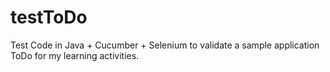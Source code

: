 # testToDo
Test Code in Java + Cucumber + Selenium to validate a sample application ToDo for my learning activities.
